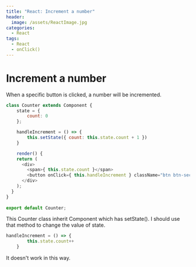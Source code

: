 ```yaml
---
title: "React: Increment a number"
header:
  image: /assets/ReactImage.jpg
categories:
  - React
tags:
  - React
  - onClick()
---
```


# Increment a number

When a specific button is clicked, a number will be incremented. 

```js
class Counter extends Component {
    state = {
        count: 0
    };

    handleIncrement = () => {
        this.setState({ count: this.state.count + 1 })
    } 

    render() { 
    return (
      <div>
        <span>{ this.state.count }</span>
        <button onClick={ this.handleIncrement } className="btn btn-secondary btn-sm">Increment</button>
      </div>
    );
  }
}
 
export default Counter;
```
This Counter class inherit Component which has setState().
I should use that method to change the value of state.

```js
handleIncrement = () => {
        this.state.count++     
    } 
```
It doesn't work in this way.


